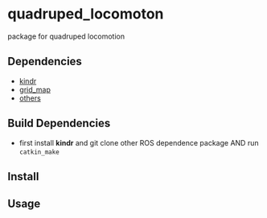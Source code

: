# quadruped_locomoton
package for quadruped locomotion
## Dependencies
- [kindr](https://github.com/ANYbotics/kindr)
- [grid_map](https://github.com/ANYbotics/grid_map)
- [others](https://github.com/HITSZ-LeggedRobotics/dependencies)

## Build Dependencies
  - first install **kindr** and git clone other ROS dependence package AND run `catkin_make`

## Install
  
## Usage
